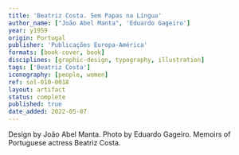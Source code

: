 ```yaml
---
title: 'Beatriz Costa. Sem Papas na Língua'
author_name: ["João Abel Manta", 'Eduardo Gageiro']
year: y1959
origin: Portugal
publisher: 'Publicações Europa-América'
formats: [book-cover, book]
disciplines: [graphic-design, typography, illustration]
tags: ['Beatriz Costa']
iconography: [people, women]
ref: sol-010-0018
layout: artifact
status: complete
published: true
date_added: 2022-05-07
---
```

Design by João Abel Manta. Photo by Eduardo Gageiro. Memoirs of Portuguese actress Beatriz Costa.
